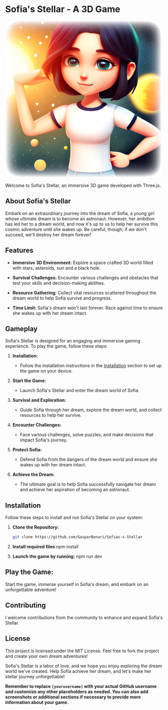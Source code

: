 # Sofia's Stellar - A 3D Game

<img src="public/img/start.png" alt="Sofia's Stellar Banner" width="500" height="500">

Welcome to Sofia's Stellar, an immersive 3D game developed with Three.js.

## About Sofia's Stellar

Embark on an extraordinary journey into the dream of Sofia, a young girl whose ultimate dream is to become an astronaut. 
However, her ambition has led her to a dream world, and now it's up to us to help her survive this cosmic adventure until she wakes up. Be careful, though; if we don't succeed, we'll destroy her dream forever!

## Features

- **Immersive 3D Environment:** Explore a space crafted 3D world filled with stars, asteroids, sun and a black hole.

- **Survival Challenges:** Encounter various challenges and obstacles that test your skills and decision-making abilities.

- **Resource Gathering:** Collect vital resources scattered throughout the dream world to help Sofia survive and progress.

- **Time Limit:** Sofia's dream won't last forever. Race against time to ensure she wakes up with her dream intact.

## Gameplay

Sofia's Stellar is designed for an engaging and immersive gaming experience. To play the game, follow these steps:

1. **Installation:**
   - Follow the installation instructions in the [Installation](#installation) section to set up the game on your device.

2. **Start the Game:**
   - Launch Sofia's Stellar and enter the dream world of Sofia.

3. **Survival and Exploration:**
   - Guide Sofia through her dream, explore the dream world, and collect resources to help her survive.

4. **Encounter Challenges:**
   - Face various challenges, solve puzzles, and make decisions that impact Sofia's journey.

5. **Protect Sofia:**
   - Defend Sofia from the dangers of the dream world and ensure she wakes up with her dream intact.

6. **Achieve the Dream:** 
   - The ultimate goal is to help Sofia successfully navigate her dream and achieve her aspiration of becoming an astronaut.

## Installation

Follow these steps to install and run Sofia's Stellar on your system:

1. **Clone the Repository:**
   ```bash
   git clone https://github.com/GasparBonari/Sofias-s-Stellar

2. **Install required files**
   npm install

3. **Launch the game by running:**
   npm run dev
   
## Play the Game:

Start the game, immerse yourself in Sofia's dream, and embark on an unforgettable adventure!

## Contributing
I welcome contributions from the community to enhance and expand Sofia's Stellar.

## License
This project is licensed under the MIT License. Feel free to fork the project and create your own dream adventures!

Sofia's Stellar is a labor of love, and we hope you enjoy exploring the dream world we've created. Help Sofia achieve her dream, and let's make her stellar journey unforgettable!

**Remember to replace `[yourusername]` with your actual GitHub username and customize any other placeholders as needed. You can also add screenshots or additional sections if necessary to provide more information about your game.**

